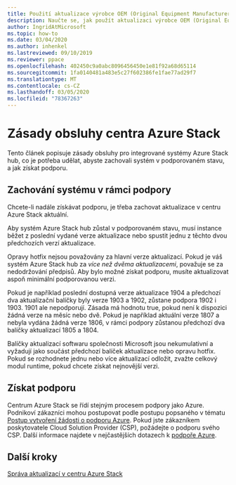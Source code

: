 ```yaml
---
title: Použití aktualizace výrobce OEM (Original Equipment Manufacturer) pro Azure Stack hub
description: Naučte se, jak použít aktualizaci výrobce OEM (Original Equipment Manufacturer) na Azure Stack hub.
author: IngridAtMicrosoft
ms.topic: how-to
ms.date: 03/04/2020
ms.author: inhenkel
ms.lastreviewed: 09/10/2019
ms.reviewer: ppace
ms.openlocfilehash: 402450c9a0abc8096456450e1e81f92a68d65114
ms.sourcegitcommit: 1fa0140481a483e5c27f602386fe1fae77ad29f7
ms.translationtype: MT
ms.contentlocale: cs-CZ
ms.lasthandoff: 03/05/2020
ms.locfileid: "78367263"
---
```

# <a name="azure-stack-hub-servicing-policy"></a>Zásady obsluhy centra Azure Stack

Tento článek popisuje zásady obsluhy pro integrované systémy Azure Stack hub, co je potřeba udělat, abyste zachovali systém v podporovaném stavu, a jak získat podporu.

## <a name="keep-your-system-under-support"></a>Zachování systému v rámci podpory

Chcete-li nadále získávat podporu, je třeba zachovat aktualizace v centru Azure Stack aktuální.

Aby systém Azure Stack hub zůstal v podporovaném stavu, musí instance běžet z poslední vydané verze aktualizace nebo spustit jednu z těchto dvou předchozích verzí aktualizace.

Opravy hotfix nejsou považovány za hlavní verze aktualizací. Pokud je váš systém Azure Stack hub za *více než dvěma aktualizacemi*, považuje se za nedodržování předpisů. Aby bylo možné získat podporu, musíte aktualizovat aspoň minimální podporovanou verzi.

Pokud je například poslední dostupná verze aktualizace 1904 a předchozí dva aktualizační balíčky byly verze 1903 a 1902, zůstane podpora 1902 i 1903. 1901 ale nepodporují. Zásada má hodnotu true, pokud není k dispozici žádná verze na měsíc nebo dvě. Pokud je například aktuální verze 1807 a nebyla vydána žádná verze 1806, v rámci podpory zůstanou předchozí dva balíčky aktualizací 1805 a 1804.

Balíčky aktualizací softwaru společnosti Microsoft jsou nekumulativní a vyžadují jako součást předchozí balíček aktualizace nebo opravu hotfix. Pokud se rozhodnete jednu nebo více aktualizací odložit, zvažte celkový modul runtime, pokud chcete získat nejnovější verzi.

## <a name="get-support"></a>Získat podporu

Centrum Azure Stack se řídí stejným procesem podpory jako Azure. Podnikoví zákazníci mohou postupovat podle postupu popsaného v tématu [Postup vytvoření žádosti o podporu Azure](https://docs.microsoft.com/azure/azure-supportability/how-to-create-azure-support-request). Pokud jste zákazníkem poskytovatele Cloud Solution Provider (CSP), požádejte o podporu svého CSP. Další informace najdete v nejčastějších dotazech k [podpoře Azure](https://azure.microsoft.com/support/faq/).

## <a name="next-steps"></a>Další kroky

[Správa aktualizací v centru Azure Stack](azure-stack-updates.md)
